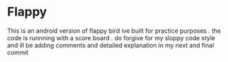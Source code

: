 # Flappy

This is an android version of flappy bird ive built for practice purposes .
the code is runnning with a score board .
do forgive for my sloppy code style and ill be adding comments and detailed explanation in my next and final commit
